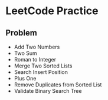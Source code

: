# LeetCode Practice

## Problem
- Add Two Numbers
- Two Sum 
- Roman to Integer
- Merge Two Sorted Lists
- Search Insert Position
- Plus One
- Remove Duplicates from Sorted List
- Validate Binary Search Tree